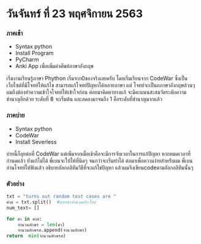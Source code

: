 # วันจันทร์ ที่ 23 พฤศจิกายน 2563

### ภาคเช้า
- Syntax python
- Install Program
- PyCharm
- Anki App เพื่อเพิ่มคำศัพท์ภาษาอังกฤษ

เริ่มงานเรียนรู้ภาษา Phython เริ่มจาก0ของจริงเลยครับ โดยเริ่มเรียนจาก CodeWar ซึ่งเป็นเว็บไซต์ที่มีโจทย์ให้แก้ไข สามารถแก้โจทย์ปัญหาได้หลายภาษา
แต่ โจทย์จะเป็นถภาษาอังกฤษล้วนๆ ผมถึงต้องทำความเข้าใจโจทย์ให้เข้าใจก่อน ค่อยมาคิดหาทางแก้
จะมีคะแนนสะสมวัดระดับความชำนาญอีกด้วย ระดับที่ 8 จะเริ่มต้น และลดลงมาจนถึง 1 คือระดับที่ชำนาญมากแล้ว

### ภาคบ่าย
- Syntax python
- CodeWar
- Install Severless

บ่ายนี้ก็ลุยต่อที่ CodeWar แต่เพิ่มจากเมื่อเช้าคือจะมีการจับเวลาในการแก้ปัญหา หากหมดเวลาที่กำนดแล้ว ยังแก้ไม่ได้ พี่เบนจะใบ้ให้ที่นิดๆ จนกว่าจะเริ่มทำได้ ต่อมาเพื่อความง่ายสำหรับผม พี่เบนอ่านโจทย์ให้ฟังแล้ว อธิบายอัลกอลิทึมวิธีที่จะแก้ไขปัญหา แล้วผมจึงเขียนcodeตามอัลกอลิทึมนั้นๆ

### ตัวอย่าง
```python
txt = "turns out random test cases are "
คำส = txt.split()  #แยกหาจำนวนประโยค
num_text= []

for คำ in คำส:
    จำนวนอักษร = len(คำ)
    จำนวนอักษรส.append(จำนวนอักษร)
return  min(จำนวนอักษรส)


```